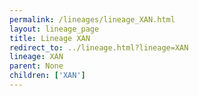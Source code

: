 ```yaml
---
permalink: /lineages/lineage_XAN.html
layout: lineage_page
title: Lineage XAN
redirect_to: ../lineage.html?lineage=XAN
lineage: XAN
parent: None
children: ['XAN']
---
```

